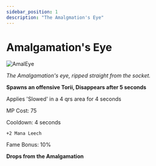 ```yaml
---
sidebar_position: 1
description: "The Amalgmation's Eye"
---
```


# Amalgamation's Eye

![AmalEye](https://vwiki.valorserver.com/api/item/picture/amalgamation's%20eye)

<i>The Amalgamation's eye, ripped straight from the socket.</i>

**Spawns an offensive Torii, Disappears after 5 seconds**

Applies 'Slowed' in a 4 qrs area for 4 seconds

MP Cost: 75

Cooldown: 4 seconds

    +2 Mana Leech

Fame Bonus: 10%

**Drops from the Amalgamation**
